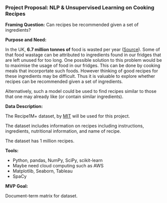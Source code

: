 ### Project Proposal: NLP & Unsupervised Learning on Cooking Recipes

**Framing Question:** Can recipes be recommended given a set of ingredients?

**Purpose and Need:** 

In the UK, **6.7 million tonnes of** food is wasted per year ([Source](https://www.cheaperwaste.co.uk/blog/food-waste-the-complete-2020-guide/)). Some of that food wastage can be attributed to ingredients found in our fridges that are left unused for too long. One possible solution to this problem would be to maximise the usage of food in our fridges. This can be done by cooking meals that incorportate such foods. However thinking of good recipes for these ingredients may be difficult. Thus it is valuable to explore whether recipes can be recommended given a set of ingredients.

Alternatively, such a model could be used to find recipes similar to those that one may already like (or contain similar ingredients).

**Data Description:**

The Recipe1M+ dataset, by [MIT](http://pic2recipe.csail.mit.edu) will be used for this project. 

The dataset includes information on recipes including instructions, ingredients, nutritional information, and name of recipe.

The dataset has 1 million recipes.

**Tools:**

- Python, pandas, NumPy, SciPy, scikit-learn
- Maybe need cloud computing such as AWS
- Matplotlib, Seaborn, Tableau
- SpaCy

**MVP Goal:**

Document-term matrix for dataset.

